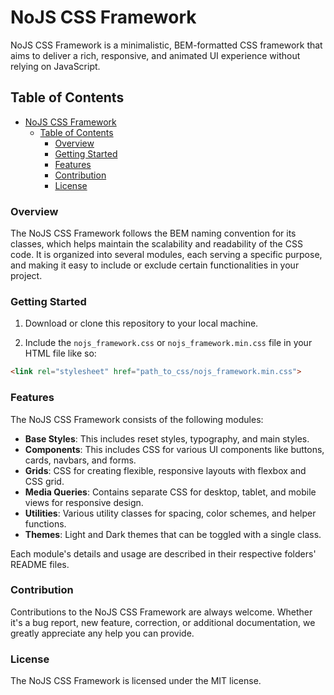 # NoJS CSS Framework

NoJS CSS Framework is a minimalistic, BEM-formatted CSS framework that aims to deliver a rich, responsive, and animated UI experience without relying on JavaScript. 

## Table of Contents

- [NoJS CSS Framework](#nojs-css-framework)
  - [Table of Contents](#table-of-contents)
    - [Overview](#overview)
    - [Getting Started](#getting-started)
    - [Features](#features)
    - [Contribution](#contribution)
    - [License](#license)

### Overview

The NoJS CSS Framework follows the BEM naming convention for its classes, which helps maintain the scalability and readability of the CSS code. It is organized into several modules, each serving a specific purpose, and making it easy to include or exclude certain functionalities in your project.

### Getting Started

1. Download or clone this repository to your local machine.

2. Include the `nojs_framework.css` or `nojs_framework.min.css` file in your HTML file like so:

```html
<link rel="stylesheet" href="path_to_css/nojs_framework.min.css">
```

### Features

The NoJS CSS Framework consists of the following modules:

- **Base Styles**: This includes reset styles, typography, and main styles.
- **Components**: This includes CSS for various UI components like buttons, cards, navbars, and forms.
- **Grids**: CSS for creating flexible, responsive layouts with flexbox and CSS grid.
- **Media Queries**: Contains separate CSS for desktop, tablet, and mobile views for responsive design.
- **Utilities**: Various utility classes for spacing, color schemes, and helper functions.
- **Themes**: Light and Dark themes that can be toggled with a single class.

Each module's details and usage are described in their respective folders' README files.

### Contribution

Contributions to the NoJS CSS Framework are always welcome. Whether it's a bug report, new feature, correction, or additional documentation, we greatly appreciate any help you can provide. 

### License

The NoJS CSS Framework is licensed under the MIT license. 